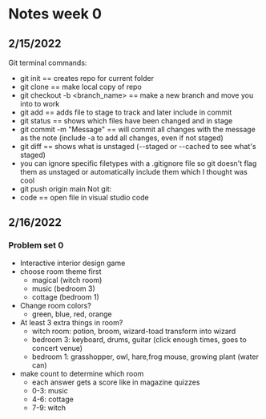 # Notes week 0

## 2/15/2022
Git terminal commands:
- git init == creates repo for current folder
- git clone <url> == make local copy of repo
- git checkout -b <branch_name> == make a new branch and move you into to work
- git add <file> == adds file to stage to track and later include in commit
- git status == shows which files have been changed and in stage
- git commit -m "Message" == will commit all changes with the message as the note (include -a to add all changes, even if not staged)
- git diff == shows what is unstaged (--staged or --cached to see what's staged)
- you can ignore specific filetypes with a .gitignore file so git doesn't flag them as unstaged or automatically include them which I thought was cool
- git push origin main
Not git:
- code <file> == open file in visual studio code

## 2/16/2022
### Problem set 0
- Interactive interior design game
- choose room theme first
  - magical (witch room)
  - music (bedroom 3)
  - cottage (bedroom 1)
- Change room colors?
  - green, blue, red, orange
- At least 3 extra things in room?
  - witch room: potion, broom, wizard-toad transform into wizard
  - bedroom 3: keyboard, drums, guitar (click enough times, goes to concert venue)
  - bedroom 1: grasshopper, owl, hare,frog mouse, growing plant (water can)
- make count to determine which room
  - each answer gets a score like in magazine quizzes
  - 0-3: music
  - 4-6: cottage
  - 7-9: witch
